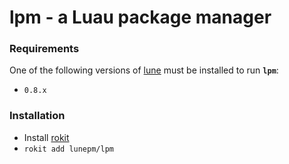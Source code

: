 # lpm - a Luau package manager

### Requirements

One of the following versions of [lune](https://github.com/lune-org/lune/releases) must be installed to run **`lpm`**:

* `0.8.x`

### Installation

* Install [rokit](https://github.com/rojo-rbx/rokit)
* `rokit add lunepm/lpm`
